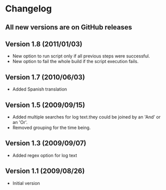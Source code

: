 # Changelog

## All new versions are on GitHub releases

## Version 1.8 (2011/01/03)

-   New option to run script only if all previous steps were successful.
-   New option to fail the whole build if the script execution fails.

## Version 1.7 (2010/06/03)

-   Added Spanish translation

## Version 1.5 (2009/09/15)

-   Added multiple searches for log text.they could be joined by an
    'And' or an 'Or'.
-   Removed grouping for the time being.

## Version 1.3 (2009/09/07)

-   Added regex option for log text

## Version 1.1 (2009/08/26)

-   Initial version
